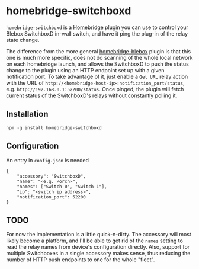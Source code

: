 # homebridge-switchboxd

`homebridge-switchboxd` is a [Homebridge](https://github.com/nfarina/homebridge) plugin you can use to control your Blebox SwitchboxD in-wall switch, and have it ping the plug-in of the relay state change.

The difference from the more general [homebridge-blebox](https://github.com/Actardnes/homebridge-blebox) plugin is that this one is much more specific, does not do scanning of the whole local network on each homebridge launch, and allows the SwitchboxD to push the status change to the plugin using an HTTP endpoint set up with a given notification port. To take advantage of it, just enable a `Get URL` relay action with the URL of `http://<homebridge-host-ip>:notification_port/status`, e.g. `http://192.168.0.1:52200/status`. Once pinged, the plugin will fetch current status of the SwitchboxD's relays without constantly polling it.

## Installation

`npm -g install homebridge-switchboxd`

## Configuration

An entry in `config.json` is needed

```
{
    "accessory": "SwitchboxD",
    "name": "<e.g. Porch>",
    "names": ["Switch 0", "Switch 1"],
    "ip": "<switch ip address>",
    "notification_port": 52200
}
```

## TODO

For now the implementation is a little quick-n-dirty. The accessory will most likely become a platform, and I'll be able to get rid of the `names` setting to read the relay names from device's configuration directly. Also, support for multiple Switchboxes in a single accessory makes sense, thus reducing the number of HTTP push endpoints to one for the whole "fleet".
